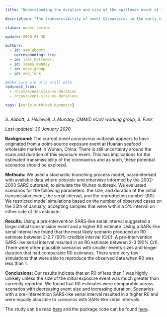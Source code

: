 ```yaml
---
title: "Understanding the duration and size of the spillover event at the start of the 2019-nCoV outbreak"

description: "The transmissibility of novel Coronavirus in the early stages of the 2019-20 outbreak in Wuhan: Exploring initial point-source exposure sizes and durations using scenario analysis"

status: under-review

update: 2020-01-30

authors:
  - id: sam_abbott
    corresponding: true
  - id: joel_hellewell
  - id: james_munday
  - id: ncov-group
  - id: seb_funk

#make sure old urls still work
redirect_from:
  - /ncov/event-size-vs-duration
  - /ncov/event-size-vs-duration/

tags: [early-outbreak-dynamics]
---
```


*S. Abbott, J. Hellewell, J. Munday, CMMID nCoV working group, S. Funk*

*Last updated: 30 January 2020*

**Background:** The current novel coronavirus outbreak appears to have originated from a point-source exposure event at Huanan seafood wholesale market in Wuhan, China. There is still uncertainty around the scale and duration of this exposure event. This has implications for the estimated transmissibility of the coronavirus and as such, these potential scenarios should be explored.

**Methods:** We used a stochastic branching process model, parameterised with available data where possible and otherwise informed by the 2002-2003 SARS outbreak, to simulate the Wuhan outbreak. We evaluated scenarios for the following parameters: the size, and duration of the initial transmission event, the serial interval, and the reproduction number (R0). We restricted model simulations based on the number of observed cases on the 25th of January, accepting samples that were within a 5% interval on either side of this estimate.

**Results:** Using a pre-intervention SARS-like serial interval suggested a larger initial transmission event and a higher R0 estimate. Using a SARs-like serial interval we found that the most likely scenario produced an R0 estimate between 2-2.7 (90% credible interval (CrI)). A pre-intervention SARS-like serial interval resulted in an R0 estimate between 2-3 (90% CrI). There were other plausible scenarios with smaller events sizes and longer duration that had comparable R0 estimates. There were very few simulations that were able to reproduce the observed data when R0 was less than 1.

**Conclusions:** Our results indicate that an R0 of less than 1 was highly unlikely unless the size of the initial exposure event was much greater than currently reported. We found that R0 estimates were comparable across scenarios with decreasing event size and increasing duration. Scenarios with a pre-intervention SARS-like serial interval resulted in a higher R0 and were equally plausible to scenarios with SARs-like serial intervals.


The study can be read [here](https://wellcomeopenresearch.org/articles/5-17) and the package code can be found [here](https://github.com/epiforecasts/WuhanSeedingVsTransmission).

